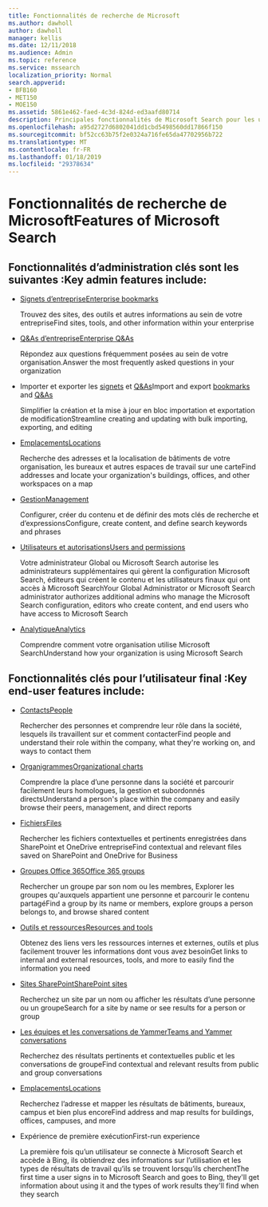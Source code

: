 ```yaml
---
title: Fonctionnalités de recherche de Microsoft
ms.author: dawholl
author: dawholl
manager: kellis
ms.date: 12/11/2018
ms.audience: Admin
ms.topic: reference
ms.service: mssearch
localization_priority: Normal
search.appverid:
- BFB160
- MET150
- MOE150
ms.assetid: 5861e462-faed-4c3d-824d-ed3aafd80714
description: Principales fonctionnalités de Microsoft Search pour les utilisateurs finaux et les administrateurs sont des signets, Q&As et la gestion et les détails de données
ms.openlocfilehash: a95d2727d6802041dd1cbd5498560dd17866f150
ms.sourcegitcommit: bf52cc63b75f2e0324a716fe65da47702956b722
ms.translationtype: MT
ms.contentlocale: fr-FR
ms.lasthandoff: 01/18/2019
ms.locfileid: "29378634"
---
```

# <a name="features-of-microsoft-search"></a><span data-ttu-id="b7e05-103">Fonctionnalités de recherche de Microsoft</span><span class="sxs-lookup"><span data-stu-id="b7e05-103">Features of Microsoft Search</span></span>

## <a name="key-admin-features-include"></a><span data-ttu-id="b7e05-104">Fonctionnalités d’administration clés sont les suivantes :</span><span class="sxs-lookup"><span data-stu-id="b7e05-104">Key admin features include:</span></span>

- [<span data-ttu-id="b7e05-105">Signets d’entreprise</span><span class="sxs-lookup"><span data-stu-id="b7e05-105">Enterprise bookmarks</span></span>](create-and-manage-bookmarks.md)
    
    <span data-ttu-id="b7e05-106">Trouvez des sites, des outils et autres informations au sein de votre entreprise</span><span class="sxs-lookup"><span data-stu-id="b7e05-106">Find sites, tools, and other information within your enterprise</span></span>
    
- [<span data-ttu-id="b7e05-107">Q&As d’entreprise</span><span class="sxs-lookup"><span data-stu-id="b7e05-107">Enterprise Q&As</span></span>](create-and-manage-qas.md)
    
    <span data-ttu-id="b7e05-108">Répondez aux questions fréquemment posées au sein de votre organisation.</span><span class="sxs-lookup"><span data-stu-id="b7e05-108">Answer the most frequently asked questions in your organization</span></span>
    
- <span data-ttu-id="b7e05-109">Importer et exporter les [signets](bulk-create-bookmarks.md) et [Q&As](bulk-create-qas.md)</span><span class="sxs-lookup"><span data-stu-id="b7e05-109">Import and export [bookmarks](bulk-create-bookmarks.md) and [Q&As](bulk-create-qas.md)</span></span>
    
    <span data-ttu-id="b7e05-110">Simplifier la création et la mise à jour en bloc importation et exportation de modification</span><span class="sxs-lookup"><span data-stu-id="b7e05-110">Streamline creating and updating with bulk importing, exporting, and editing</span></span>

- [<span data-ttu-id="b7e05-111">Emplacements</span><span class="sxs-lookup"><span data-stu-id="b7e05-111">Locations</span></span>](locations.md)
    
    <span data-ttu-id="b7e05-112">Recherche des adresses et la localisation de bâtiments de votre organisation, les bureaux et autres espaces de travail sur une carte</span><span class="sxs-lookup"><span data-stu-id="b7e05-112">Find addresses and locate your organization's buildings, offices, and other workspaces on a map</span></span>
    
- [<span data-ttu-id="b7e05-113">Gestion</span><span class="sxs-lookup"><span data-stu-id="b7e05-113">Management</span></span>](set-up-microsoft-search.md)
    
    <span data-ttu-id="b7e05-114">Configurer, créer du contenu et de définir des mots clés de recherche et d’expressions</span><span class="sxs-lookup"><span data-stu-id="b7e05-114">Configure, create content, and define search keywords and phrases</span></span>
    
- [<span data-ttu-id="b7e05-115">Utilisateurs et autorisations</span><span class="sxs-lookup"><span data-stu-id="b7e05-115">Users and permissions</span></span>](add-users.md)
    
    <span data-ttu-id="b7e05-116">Votre administrateur Global ou Microsoft Search autorise les administrateurs supplémentaires qui gèrent la configuration Microsoft Search, éditeurs qui créent le contenu et les utilisateurs finaux qui ont accès à Microsoft Search</span><span class="sxs-lookup"><span data-stu-id="b7e05-116">Your Global Administrator or Microsoft Search administrator authorizes additional admins who manage the Microsoft Search configuration, editors who create content, and end users who have access to Microsoft Search</span></span>
    
- [<span data-ttu-id="b7e05-117">Analytique</span><span class="sxs-lookup"><span data-stu-id="b7e05-117">Analytics </span></span>](get-insights.md) 
    
    <span data-ttu-id="b7e05-118">Comprendre comment votre organisation utilise Microsoft Search</span><span class="sxs-lookup"><span data-stu-id="b7e05-118">Understand how your organization is using Microsoft Search</span></span> 
    
## <a name="key-end-user-features-include"></a><span data-ttu-id="b7e05-119">Fonctionnalités clés pour l’utilisateur final :</span><span class="sxs-lookup"><span data-stu-id="b7e05-119">Key end-user features include:</span></span>

- [<span data-ttu-id="b7e05-120">Contacts</span><span class="sxs-lookup"><span data-stu-id="b7e05-120">People</span></span>](use/find-people-and-groups.md)
    
    <span data-ttu-id="b7e05-121">Rechercher des personnes et comprendre leur rôle dans la société, lesquels ils travaillent sur et comment contacter</span><span class="sxs-lookup"><span data-stu-id="b7e05-121">Find people and understand their role within the company, what they're working on, and ways to contact them</span></span>
    
- [<span data-ttu-id="b7e05-122">Organigrammes</span><span class="sxs-lookup"><span data-stu-id="b7e05-122">Organizational charts</span></span>](use/find-people-and-groups.md)
    
    <span data-ttu-id="b7e05-123">Comprendre la place d’une personne dans la société et parcourir facilement leurs homologues, la gestion et subordonnés directs</span><span class="sxs-lookup"><span data-stu-id="b7e05-123">Understand a person's place within the company and easily browse their peers, management, and direct reports</span></span>
    
- [<span data-ttu-id="b7e05-124">Fichiers</span><span class="sxs-lookup"><span data-stu-id="b7e05-124">Files</span></span>](use/find-files.md)
    
    <span data-ttu-id="b7e05-125">Rechercher les fichiers contextuelles et pertinents enregistrées dans SharePoint et OneDrive entreprise</span><span class="sxs-lookup"><span data-stu-id="b7e05-125">Find contextual and relevant files saved on SharePoint and OneDrive for Business</span></span>
    
- [<span data-ttu-id="b7e05-126">Groupes Office 365</span><span class="sxs-lookup"><span data-stu-id="b7e05-126">Office 365 groups</span></span>](use/find-people-and-groups.md)
    
    <span data-ttu-id="b7e05-127">Rechercher un groupe par son nom ou les membres, Explorer les groupes qu'auxquels appartient une personne et parcourir le contenu partagé</span><span class="sxs-lookup"><span data-stu-id="b7e05-127">Find a group by its name or members, explore groups a person belongs to, and browse shared content</span></span>
    
- [<span data-ttu-id="b7e05-128">Outils et ressources</span><span class="sxs-lookup"><span data-stu-id="b7e05-128">Resources and tools</span></span>](use/find-resources-tools-and-more.md)
    
    <span data-ttu-id="b7e05-129">Obtenez des liens vers les ressources internes et externes, outils et plus facilement trouver les informations dont vous avez besoin</span><span class="sxs-lookup"><span data-stu-id="b7e05-129">Get links to internal and external resources, tools, and more to easily find the information you need</span></span>
    
- [<span data-ttu-id="b7e05-130">Sites SharePoint</span><span class="sxs-lookup"><span data-stu-id="b7e05-130">SharePoint sites</span></span>](use/find-sharepoint-sites.md)
    
    <span data-ttu-id="b7e05-131">Recherchez un site par un nom ou afficher les résultats d’une personne ou un groupe</span><span class="sxs-lookup"><span data-stu-id="b7e05-131">Search for a site by name or see results for a person or group</span></span>
    
- [<span data-ttu-id="b7e05-132">Les équipes et les conversations de Yammer</span><span class="sxs-lookup"><span data-stu-id="b7e05-132">Teams and Yammer conversations</span></span>](use/find-conversations.md)
    
    <span data-ttu-id="b7e05-133">Recherchez des résultats pertinents et contextuelles public et les conversations de groupe</span><span class="sxs-lookup"><span data-stu-id="b7e05-133">Find contextual and relevant results from public and group conversations</span></span>

- [<span data-ttu-id="b7e05-134">Emplacements</span><span class="sxs-lookup"><span data-stu-id="b7e05-134">Locations</span></span>](use/find-locations.md)
    
    <span data-ttu-id="b7e05-135">Recherchez l’adresse et mapper les résultats de bâtiments, bureaux, campus et bien plus encore</span><span class="sxs-lookup"><span data-stu-id="b7e05-135">Find address and map results for buildings, offices, campuses, and more</span></span>
    
- <span data-ttu-id="b7e05-136">Expérience de première exécution</span><span class="sxs-lookup"><span data-stu-id="b7e05-136">First-run experience</span></span>
    
    <span data-ttu-id="b7e05-137">La première fois qu’un utilisateur se connecte à Microsoft Search et accède à Bing, ils obtiendrez des informations sur l’utilisation et les types de résultats de travail qu’ils se trouvent lorsqu’ils cherchent</span><span class="sxs-lookup"><span data-stu-id="b7e05-137">The first time a user signs in to Microsoft Search and goes to Bing, they'll get information about using it and the types of work results they'll find when they search</span></span>